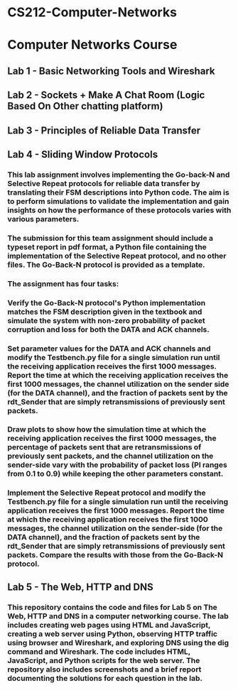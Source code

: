 # CS212-Computer-Networks
# Computer Networks Course
## Lab 1 - Basic Networking Tools and Wireshark
## Lab 2 - Sockets + Make A Chat Room (Logic Based On Other chatting platform)
## Lab 3 - Principles of Reliable Data Transfer
## Lab 4 - Sliding Window Protocols
### This lab assignment involves implementing the Go-back-N and Selective Repeat protocols for reliable data transfer by translating their FSM descriptions into Python code. The aim is to perform simulations to validate the implementation and gain insights on how the performance of these protocols varies with various parameters.

### The submission for this team assignment should include a typeset report in pdf format, a Python file containing the implementation of the Selective Repeat protocol, and no other files. The Go-Back-N protocol is provided as a template.

### The assignment has four tasks:

### Verify the Go-Back-N protocol's Python implementation matches the FSM description given in the textbook and simulate the system with non-zero probability of packet corruption and loss for both the DATA and ACK channels.
### Set parameter values for the DATA and ACK channels and modify the Testbench.py file for a single simulation run until the receiving application receives the first 1000 messages. Report the time at which the receiving application receives the first 1000 messages, the channel utilization on the sender side (for the DATA channel), and the fraction of packets sent by the rdt_Sender that are simply retransmissions of previously sent packets.
### Draw plots to show how the simulation time at which the receiving application receives the first 1000 messages, the percentage of packets sent that are retransmissions of previously sent packets, and the channel utilization on the sender-side vary with the probability of packet loss (Pl ranges from 0.1 to 0.9) while keeping the other parameters constant.
### Implement the Selective Repeat protocol and modify the Testbench.py file for a single simulation run until the receiving application receives the first 1000 messages. Report the time at which the receiving application receives the first 1000 messages, the channel utilization on the sender-side (for the DATA channel), and the fraction of packets sent by the rdt_Sender that are simply retransmissions of previously sent packets. Compare the results with those from the Go-Back-N protocol.
## Lab 5 - The Web, HTTP and DNS 
### This repository contains the code and files for Lab 5 on The Web, HTTP and DNS in a computer networking course. The lab includes creating web pages using HTML and JavaScript, creating a web server using Python, observing HTTP traffic using browser and Wireshark, and exploring DNS using the dig command and Wireshark. The code includes HTML, JavaScript, and Python scripts for the web server. The repository also includes screenshots and a brief report documenting the solutions for each question in the lab.

